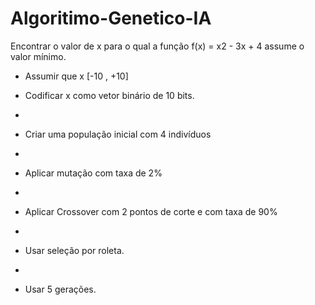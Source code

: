 # Algoritimo-Genetico-IA

Encontrar o valor de x para o qual a função  f(x) = x2 - 3x + 4 assume o valor mínimo. 

* Assumir que x  [-10 , +10]

* Codificar x como vetor binário de 10 bits.
* 
* Criar uma população inicial com 4 indivíduos
* 
* Aplicar mutação com taxa de 2%
* 
* Aplicar Crossover com 2 pontos de corte e com taxa de 90%
* 
* Usar seleção por roleta.
* 
* Usar 5 gerações.
